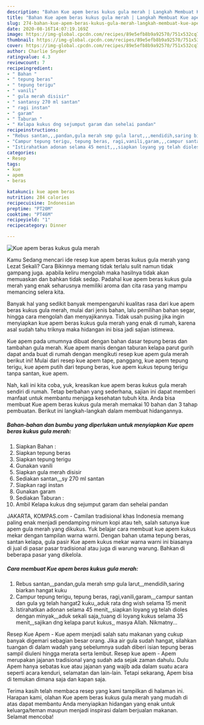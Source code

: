 ```yaml
---
description: "Bahan Kue apem beras kukus gula merah | Langkah Membuat Kue apem beras kukus gula merah Yang Mudah Dan Praktis"
title: "Bahan Kue apem beras kukus gula merah | Langkah Membuat Kue apem beras kukus gula merah Yang Mudah Dan Praktis"
slug: 274-bahan-kue-apem-beras-kukus-gula-merah-langkah-membuat-kue-apem-beras-kukus-gula-merah-yang-mudah-dan-praktis
date: 2020-08-16T14:07:19.169Z
image: https://img-global.cpcdn.com/recipes/89e5efb8b9a92570/751x532cq70/kue-apem-beras-kukus-gula-merah-foto-resep-utama.jpg
thumbnail: https://img-global.cpcdn.com/recipes/89e5efb8b9a92570/751x532cq70/kue-apem-beras-kukus-gula-merah-foto-resep-utama.jpg
cover: https://img-global.cpcdn.com/recipes/89e5efb8b9a92570/751x532cq70/kue-apem-beras-kukus-gula-merah-foto-resep-utama.jpg
author: Charlie Snyder
ratingvalue: 4.3
reviewcount: 7
recipeingredient:
- " Bahan "
- " tepung beras"
- " tepung terigu"
- " vanili"
- " gula merah disisir"
- " santansy 270 ml santan"
- " ragi instan"
- " garam"
- " Taburan "
- " Kelapa kukus dng sejumput garam dan sehelai pandan"
recipeinstructions:
- "Rebus santan,,,pandan,gula merah smp gula larut,,,mendidih,saring biarkan hangat kuku"
- "Campur tepung terigu, tepung beras, ragi,vanili,garam,,,campur santan dan gula yg telah hangat2 kuku,,aduk rata dng wish selama 15 menit"
- "Istirahatkan adonan selama 45 menit,,,siapkan loyang yg telah dioles dengan minyak,,,aduk sekali saja,,tuang di loyang kukus selama 35 menit,,,sajikan dng kelapa parut kukus,, masya Allah. Nikmatny..."
categories:
- Resep
tags:
- kue
- apem
- beras

katakunci: kue apem beras 
nutrition: 284 calories
recipecuisine: Indonesian
preptime: "PT20M"
cooktime: "PT46M"
recipeyield: "1"
recipecategory: Dinner

---
```



![Kue apem beras kukus gula merah](https://img-global.cpcdn.com/recipes/89e5efb8b9a92570/751x532cq70/kue-apem-beras-kukus-gula-merah-foto-resep-utama.jpg)

Kamu Sedang mencari ide resep kue apem beras kukus gula merah yang Lezat Sekali? Cara Bikinnya memang tidak terlalu sulit namun tidak gampang juga. apabila keliru mengolah maka hasilnya tidak akan memuaskan dan bahkan tidak sedap. Padahal kue apem beras kukus gula merah yang enak seharusnya memiliki aroma dan cita rasa yang mampu memancing selera kita.

Banyak hal yang sedikit banyak mempengaruhi kualitas rasa dari kue apem beras kukus gula merah, mulai dari jenis bahan, lalu pemilihan bahan segar, hingga cara mengolah dan menyajikannya. Tidak usah pusing jika ingin menyiapkan kue apem beras kukus gula merah yang enak di rumah, karena asal sudah tahu triknya maka hidangan ini bisa jadi sajian istimewa.

Kue apem pada umumnya dibuat dengan bahan dasar tepung beras dan tambahan gula merah. Kue apem manis dengan taburan kelapa parut gurih dapat anda buat di rumah dengan mengikuti resep kue apem gula merah berikut ini! Mulai dari resep kue apem tape, panggang, kue apem tepung terigu, kue apem putih dari tepung beras, kue apem kukus tepung terigu tanpa santan, kue apem.


Nah, kali ini kita coba, yuk, kreasikan kue apem beras kukus gula merah sendiri di rumah. Tetap berbahan yang sederhana, sajian ini dapat memberi manfaat untuk membantu menjaga kesehatan tubuh kita. Anda bisa membuat Kue apem beras kukus gula merah memakai 10 bahan dan 3 tahap pembuatan. Berikut ini langkah-langkah dalam membuat hidangannya.

<!--inarticleads1-->

##### Bahan-bahan dan bumbu yang diperlukan untuk menyiapkan Kue apem beras kukus gula merah:

1. Siapkan  Bahan :
1. Siapkan  tepung beras
1. Siapkan  tepung terigu
1. Gunakan  vanili
1. Siapkan  gula merah disisir
1. Sediakan  santan,,,sy 270 ml santan
1. Siapkan  ragi instan
1. Gunakan  garam
1. Sediakan  Taburan :
1. Ambil  Kelapa kukus dng sejumput garam dan sehelai pandan


JAKARTA, KOMPAS.com - Camilan tradisional khas Indonesia memang paling enak menjadi pendamping minum kopi atau teh, salah satunya kue apem gula merah yang dikukus. Yuk belajar cara membuat kue apem kukus mekar dengan tampilan warna warni. Dengan bahan utama tepung beras, santan kelapa, gula pasir Kue apem kukus mekar warna warni ini biasanya di jual di pasar pasar tradisional atau juga di warung warung. Bahkan di beberapa pasar yang dikelola. 

<!--inarticleads2-->

##### Cara membuat Kue apem beras kukus gula merah:

1. Rebus santan,,,pandan,gula merah smp gula larut,,,mendidih,saring biarkan hangat kuku
1. Campur tepung terigu, tepung beras, ragi,vanili,garam,,,campur santan dan gula yg telah hangat2 kuku,,aduk rata dng wish selama 15 menit
1. Istirahatkan adonan selama 45 menit,,,siapkan loyang yg telah dioles dengan minyak,,,aduk sekali saja,,tuang di loyang kukus selama 35 menit,,,sajikan dng kelapa parut kukus,, masya Allah. Nikmatny...


Resep Kue Apem - Kue apem menjadi salah satu makanan yang cukup banyak digemari sebagian besar orang. Jika air gula sudah hangat, silahkan tuangan di dalam wadah yang sebelumnya sudah diberi isian tepung beras sampil diuleni hingga merata serta lembut. Resep kue apem - Apem merupakan jajanan tradisional yang sudah ada sejak zaman dahulu. Dulu Apem hanya sebatas kue atau jajanan yang wajib ada dalam suatu acara seperti acara kenduri, selamatan dan lain-lain. Tetapi sekarang, Apem bisa di temukan dimana saja dan kapan saja. 

Terima kasih telah membaca resep yang kami tampilkan di halaman ini. Harapan kami, olahan Kue apem beras kukus gula merah yang mudah di atas dapat membantu Anda menyiapkan hidangan yang enak untuk keluarga/teman maupun menjadi inspirasi dalam berjualan makanan. Selamat mencoba!
